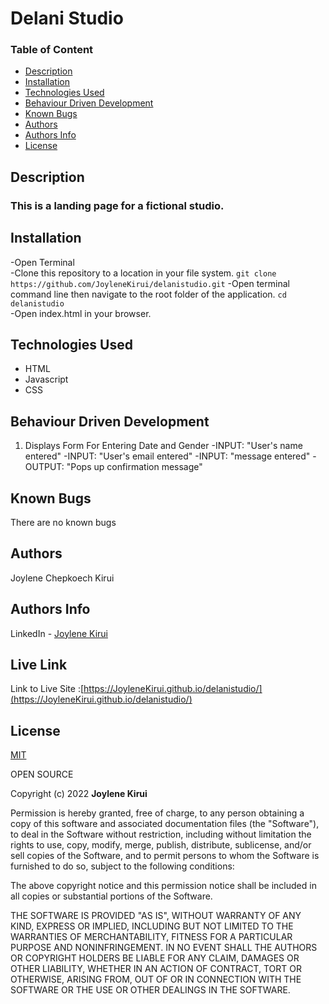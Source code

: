 # Delani Studio

### Table of Content

+ [Description](#Description)
+ [Installation](#Installation)
+ [Technologies Used](#Technologies-Used)
+ [Behaviour Driven Development](#Behaviour-Driven-Development)
+ [Known Bugs](#Known-Bugs)
+ [Authors](#Authors)
+ [Authors Info](#Authors-Info)
+ [License](#License)

## Description

### This is a landing page for a fictional studio.


## Installation 
-Open Terminal  
-Clone this repository to a location in your file system.
 ```git clone https://github.com/JoyleneKirui/delanistudio.git```
-Open terminal command line then navigate to the root folder of the application.
```cd delanistudio```   
-Open index.html in your browser.


## Technologies Used 
* HTML
* Javascript
* CSS 
## Behaviour Driven Development
1. Displays Form For Entering Date and Gender
-INPUT: "User's name entered"
-INPUT: "User's email entered"
-INPUT: "message entered"
-OUTPUT: "Pops up confirmation message"


## Known Bugs
There are no known bugs 

## Authors
Joylene Chepkoech Kirui

## Authors Info 

LinkedIn - [Joylene Kirui](www.linkedin.com/in/joylene-kirui-860699176)

## Live Link

Link to Live Site :[https://JoyleneKirui.github.io/delanistudio/](https://JoyleneKirui.github.io/delanistudio/)

## License
[MIT](https://choosealicense.com/licenses/mit/)


OPEN SOURCE

Copyright (c) 2022 **Joylene Kirui**

Permission is hereby granted, free of charge, to any person obtaining a copy
of this software and associated documentation files (the "Software"), to deal
in the Software without restriction, including without limitation the rights
to use, copy, modify, merge, publish, distribute, sublicense, and/or sell
copies of the Software, and to permit persons to whom the Software is
furnished to do so, subject to the following conditions:

The above copyright notice and this permission notice shall be included in all
copies or substantial portions of the Software.

THE SOFTWARE IS PROVIDED "AS IS", WITHOUT WARRANTY OF ANY KIND, EXPRESS OR
IMPLIED, INCLUDING BUT NOT LIMITED TO THE WARRANTIES OF MERCHANTABILITY,
FITNESS FOR A PARTICULAR PURPOSE AND NONINFRINGEMENT. IN NO EVENT SHALL THE
AUTHORS OR COPYRIGHT HOLDERS BE LIABLE FOR ANY CLAIM, DAMAGES OR OTHER
LIABILITY, WHETHER IN AN ACTION OF CONTRACT, TORT OR OTHERWISE, ARISING FROM,
OUT OF OR IN CONNECTION WITH THE SOFTWARE OR THE USE OR OTHER DEALINGS IN THE
SOFTWARE.
